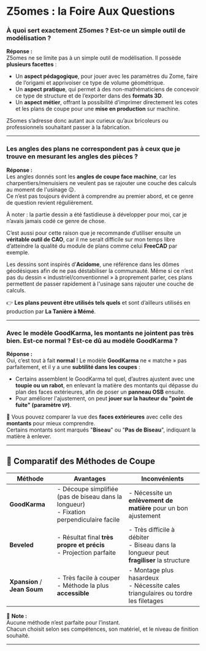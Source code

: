 # Z5omes : la Foire Aux Questions 

### **À quoi sert exactement Z5omes ? Est-ce un simple outil de modélisation ?**

**Réponse :**  
Z5omes ne se limite pas à un simple outil de modélisation. Il possède **plusieurs facettes** :

- Un **aspect pédagogique**, pour jouer avec les paramètres du Zome, faire de l’origami et apprivoiser ce type de volume géométrique.
- Un **aspect pratique**, qui permet à des non-mathématiciens de concevoir ce type de structure et de l’exporter dans des **formats 3D**.
- Un **aspect métier**, offrant la possibilité d’imprimer directement les cotes et les plans de coupe pour une **mise en production** sur machine.

Z5omes s’adresse donc autant aux curieux qu’aux bricoleurs ou professionnels souhaitant passer à la fabrication.

---

### **Les angles des plans ne correspondent pas à ceux que je trouve en mesurant les angles des pièces ?**

**Réponse :**  
Les angles donnés sont les **angles de coupe face machine**, car les charpentiers/menuisiers ne veulent pas se rajouter une couche des calculs au moment de l'usinage 😉.  
Ce n’est pas toujours évident à comprendre au premier abord, et ce genre de question revient régulièrement.

À noter : la partie dessin a été fastidieuse à développer pour moi, car je n’avais jamais codé ce genre de chose.

C’est aussi pour cette raison que je recommande d’utiliser ensuite un **véritable outil de CAO**, car il me serait difficile sur mon temps libre d’atteindre la qualité du module de plans comme celui **FreeCAD** par exemple.

Les dessins sont inspirés d’**Acidome**, une référence dans les dômes géodésiques afin de ne pas déstabiliser la communauté.
Même si ce n’est pas du dessin « industriel/conventionnel » à proprement parler, ces plans permettent de passer rapidement à l'usinage sans rajouter une couche de calculs.


👉 **Les plans peuvent être utilisés tels quels** et sont d’ailleurs utilisés en production par **La Tanière à Mémé**.

---

### **Avec le modèle GoodKarma, les montants ne jointent pas très bien. Est-ce normal ? Est-ce dû au modèle GoodKarma ?**

**Réponse :**  
Oui, c’est tout à fait **normal** ! Le modèle **GoodKarma** ne « matche » pas parfaitement, et il y a une **subtilité dans les coupes** :

- Certains assemblent le GoodKarma tel quel, d’autres ajustent avec une **toupie ou un rabot**, en enlevant la matière des montants qui dépasse du plan des faces extérieures, afin de poser un **panneau OSB** ensuite.
- Pour améliorer l'ajustement, on peut **jouer sur la hauteur du "point de fuite" (paramètre `VP`)**.

📌 Vous pouvez comparer la vue des **faces extérieures** avec celle des **montants** pour mieux comprendre.  
Certains montants sont marqués "**Biseau**" ou "**Pas de Biseau**", indiquant la matière à enlever.

---

## 🧰 Comparatif des Méthodes de Coupe

| Méthode      | Avantages                                                                 | Inconvénients                                                                                 |
|--------------|---------------------------------------------------------------------------|-----------------------------------------------------------------------------------------------|
| **GoodKarma** | - Découpe simplifiée (pas de biseau dans la longueur)  <br> - Fixation perpendiculaire facile | - Nécessite un **enlèvement de matière** pour un bon ajustement                              |
| **Beveled**   | - Résultat final **très propre et précis** <br> - Projection parfaite      | - Très difficile à débiter <br> - Biseau dans la longueur peut **fragiliser** la structure   |
| **Xpansion** / **Jean Soum** | - Très facile à couper <br> - Méthode la plus **accessible** | - Montage plus hasardeux <br> - Nécessite cales triangulaires ou tordre les filetages        |

📎 **Note :**  
Aucune méthode n’est parfaite pour l’instant.  
Chacun choisit selon ses compétences, son matériel, et le niveau de finition souhaité.

---

